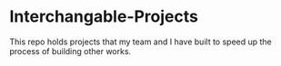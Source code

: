 # Interchangable-Projects
This repo holds projects that my team and I have built to speed up the process of building other works. 

